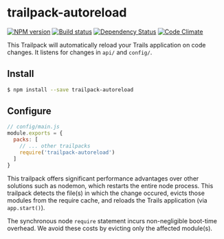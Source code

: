 # trailpack-autoreload

[![NPM version][npm-image]][npm-url]
[![Build status][ci-image]][ci-url]
[![Dependency Status][daviddm-image]][daviddm-url]
[![Code Climate][codeclimate-image]][codeclimate-url]

This Trailpack will automatically reload your Trails application on code
changes. It listens for changes in `api/` and `config/`.


## Install

```sh
$ npm install --save trailpack-autoreload
```

## Configure

```js
// config/main.js
module.exports = {
  packs: [
    // ... other trailpacks
    require('trailpack-autoreload')
  ]
}
```

This trailpack offers significant performance advantages over other solutions
such as nodemon, which restarts the entire node process. This trailpack detects
the file(s) in which the change occured, evicts those modules from the
require cache, and reloads the Trails application (via `app.start()`).

The synchronous node `require` statement incurs non-negligible boot-time
overhead. We avoid these costs by evicting only the affected module(s).

[npm-image]: https://img.shields.io/npm/v/trailpack-autoreload.svg?style=flat-square
[npm-url]: https://npmjs.org/package/trailpack-autoreload
[ci-image]: https://img.shields.io/travis//trailpack-autoreload/master.svg?style=flat-square
[ci-url]: https://travis-ci.org//trailpack-autoreload
[daviddm-image]: http://img.shields.io/david//trailpack-autoreload.svg?style=flat-square
[daviddm-url]: https://david-dm.org//trailpack-autoreload
[codeclimate-image]: https://img.shields.io/codeclimate/github//trailpack-autoreload.svg?style=flat-square
[codeclimate-url]: https://codeclimate.com/github//trailpack-autoreload

